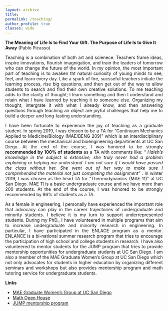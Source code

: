 ```yaml
---
layout: archive
title: 
permalink: /teaching/
author_profile: true
classes: wide
---
```

<b>The Meaning of Life Is to Find Your Gift. The Purpose of Life Is to Give It Away</b> (Pablo Picasso)

<p style='text-align: justify;'> 
Teaching is a combination of both art and scienece. Teachers frame ideas, inspire innovations, flourish imagnigation, and train the leaders of tomorrow who can change the future of the world. In my opinion, the most important part of teaching is to awaken tht natural curiosity of young minds to see, feel, and learn every day. Like a spark of fire, sucsseful teachers initiate the learning process, rise big questions, and then get out of the way to allow students to search and find their own creative solutions. To me teaching adds to the clarity of thought; I learn something and then I understand and retain what I have learned by teaching it to someone else. Organizing my thought, intergrate it with what I already know, and then answering questions through teaching an object are joyful challenges that help me to build a deeper and long-lasting understanding. 
</p>

<p style='text-align: justify;'> 
I have been fortunate to experience the joy of teaching as a graduate student.  In spring 2019, I was chosen to be a TA for “Continuum Mechanics Applied to Medicine/Biology (MAE/BENG 209)” which is an interdisciplinary course between the mechanical and bioengineering departments at UC San Diego. At the end of the course, I was honored to be strongly <b> recommended by 100% of students </b> as a TA with comments like: <i>“ Haleh’s knowledge in the subject is extensive, she truly never had a problem explaining or helping me understand. I am not sure if I would have passed the class without her. She went out of her way to make sure I comprehended the material not just completing the assignment” </i>.  In winter 2019, I was chosen as the head TA for “Thermodynamics (MAE 11)” at UC San Diego. MAE 11 is a basic undergraduate course and we have more than 200 students. At the end of the course, I was honored to be strongly recommended by 86% of students as a TA.
</p>

<p style='text-align: justify;'> 
As a female in engineering, I personally have experienced the important role that advocacy can play in the career trajectories of undergraduate and minority students. I believe it is my turn to support underrepresented students. During my PhD., I have volunteered in multiple programs that aim to increase undergraduate and minority research in engineering. In particular, I have participated in the ENLACE program as a mentor. ENLANCE is a bi-national summer research program that tries to encourage the participation of high school and college students in research. I have also volunteered to mentor students for the JUMP program that tries to provide mentorship opportunities for undergraduate  students at UC San Diego. I am also a member of the MAE Graduate Women’s Group at UC San Diego which not only advocates for students in higher education by organizing different seminars and workshops but also provides mentorship program and math tutoring service for undergraduate students.  
</p>

<b> Links </b>
- [MAE Graduate Women’s Group at UC San Diego](https://sites.google.com/eng.ucsd.edu/mae-graduate-women/home?authuser=0)
- [Math Open House](https://sites.google.com/eng.ucsd.edu/mae-graduate-women/math-open-house?authuser=0)
- [JUMP mentorship program](http://jacobsschool.ucsd.edu/idea/programs/jump.shtml)


